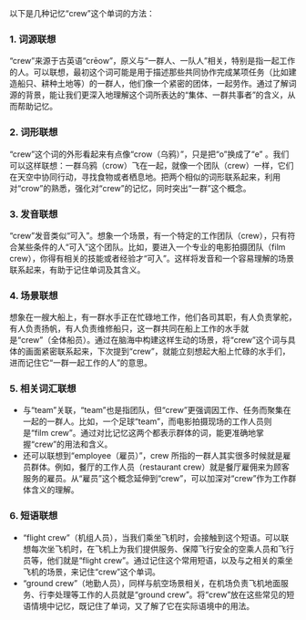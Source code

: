以下是几种记忆“crew”这个单词的方法：

### 1. 词源联想
“crew”来源于古英语“crēow”，原义与“一群人、一队人”相关，特别是指一起工作的人。可以联想，最初这个词可能是用于描述那些共同协作完成某项任务（比如建造船只、耕种土地等）的一群人，他们像一个紧密的团体，一起劳作。通过了解词源的背景，能让我们更深入地理解这个词所表达的“集体、一群共事者”的含义，从而帮助记忆。

### 2. 词形联想
“crew”这个词的外形看起来有点像“crow（乌鸦）”，只是把“o”换成了“e” 。我们可以这样联想：一群乌鸦（crow）飞在一起，就像一个团队（crew）一样，它们在天空中协同行动，寻找食物或者栖息地。把两个相似的词形联系起来，利用对“crow”的熟悉，强化对“crew”的记忆，同时突出“一群”这个概念。

### 3. 发音联想
“crew”发音类似“可入”。想象一个场景，有一个特定的工作团队（crew），只有符合某些条件的人“可入”这个团队。比如，要进入一个专业的电影拍摄团队（film crew），你得有相关的技能或者经验才“可入”。这样将发音和一个容易理解的场景联系起来，有助于记住单词及其含义。

### 4. 场景联想
想象在一艘大船上，有一群水手正在忙碌地工作，他们各司其职，有人负责掌舵，有人负责扬帆，有人负责维修船只，这一群共同在船上工作的水手就是“crew”（全体船员）。通过在脑海中构建这样生动的场景，将“crew”这个词与具体的画面紧密联系起来，下次提到“crew”，就能立刻想起大船上忙碌的水手们，进而记住它“一群一起工作的人”的意思。

### 5. 相关词汇联想
 - 与“team”关联，“team”也是指团队，但“crew”更强调因工作、任务而聚集在一起的一群人。比如，一个足球“team”，而电影拍摄现场的工作人员则是“film crew”。通过对比记忆这两个都表示群体的词，能更准确地掌握“crew”的用法和含义。
 - 还可以联想到“employee（雇员）”，crew 所指的一群人其实很多时候就是雇员群体。例如，餐厅的工作人员（restaurant crew）就是餐厅雇佣来为顾客服务的雇员。从“雇员”这个概念延伸到“crew”，可以加深对“crew”作为工作群体含义的理解。

### 6. 短语联想
 - “flight crew”（机组人员），当我们乘坐飞机时，会接触到这个短语。可以联想每次坐飞机时，在飞机上为我们提供服务、保障飞行安全的空乘人员和飞行员等，他们就是“flight crew”。通过记住这个常用短语，以及与之相关的乘坐飞机的场景，来记住“crew”这个单词。
 - “ground crew”（地勤人员），同样与航空场景相关，在机场负责飞机地面服务、行李处理等工作的人员就是“ground crew”。将“crew”放在这些常见的短语情境中记忆，既记住了单词，又了解了它在实际语境中的用法。 